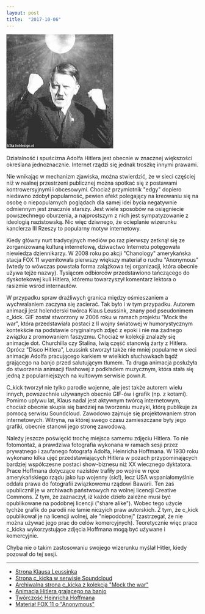 ```yaml
---
layout: post
title:  "2017-10-06"
---
```


![](/assets/2017-10-06.gif)

Działalność i spuścizna Adolfa Hitlera jest obecnie w znacznej większości określana jednoznacznie. Internet rządzi się jednak troszkę innymi prawami.

Nie wnikając w mechanizm zjawiska, można stwierdzić, że w sieci częściej niż w realnej przestrzeni publicznej można spotkać się z postawami kontrowersyjnymi i obcesowymi. Chociaż przymiotnik "edgy" dopiero niedawno zdobył popularność, pewien efekt polegający na kreowaniu się na osobę o niepopularnych poglądach dla samej idei bycia negatywnie odmiennym jest znacznie starszy. Jest wiele sposobów na osiągniecie powszechnego oburzenia, a najprostszym z nich jest sympatyzowanie z ideologią nazistowską. Nic więc dziwnego, że ocieplanie wizerunku kanclerza III Rzeszy to popularny motyw internetowy.

Kiedy główny nurt tradycyjnych mediów po raz pierwszy zetknął się ze zorganizowaną kulturą internetową, dziwactwo Internetu potęgowała niewiedza dziennikarzy. W 2008 roku po akcji "Chanology" amerykańska stacja FOX 11 wyemitowała pierwszy większy materiał o ruchu "Anonymous" (wtedy to wówczas powstała forma zalążkowa tej organizacji, która obecnie używa tejże nazwy). Tysiącom odbiorców przedstawiono tańczącego do dyskotekowej kuli Hitlera, któremu towarzyszył komentarz lektora o rasizmie wśród internautów.

W przypadku spraw drażliwych granica między ośmieszaniem a wychwalaniem zaczyna się zacierać. Tak było i w tym przypadku. Autorem animacji jest holenderski twórca Klaus Leussink, znany pod pseudonimem c_kick. GIF został stworzony w 2006 roku w ramach projektu "Mock the war", która przedstawiała postaci z II wojny światowej w humorystycznym kontekście na podstawie oryginalnych zdjęć z epoki i nie ma żadnego związku z promowaniem faszyzmu. Chociaż w kolekcji znalazły się animacje dot. Churchilla czy Stalina, lwią część stanowią żarty z Hitlera. Oprócz "Disco Hitlera", Leussink stworzył także nie mniej popularne w sieci animacje Adolfa pracującego karkiem w wielkich słuchawkach bądź grającego na banjo przed salutującym tłumem. Ta druga animacja posłużyła do stworzenia animacji flashowej z podkładem muzycznym, która stała się jedną z popularniejszych na kultowym serwisie pown.it. 

C_kick tworzył nie tylko parodie wojenne, ale jest także autorem wielu innych, powszechnie używanych obecnie GIF-ów i grafik (np. z kotami). Pomimo upływu lat, Klaus nadal jest aktywnym twórcą internetowym, chociaż obecnie skupia się bardziej na tworzeniu muzyki, którą publikuje za pomocą serwisu Soundcloud. Zawodowo zajmuje się projektowaniem stron internetowych. Witryna, na której swego czasu zamieszczane były jego grafiki, obecnie stanowi jego stronę zawodową. 

Należy jeszcze poświęcić trochę miejsca samemu zdjęciu Hitlera. To nie fotomontaż, a prawdziwa fotografia wykonana w ramach sesji przez prywatnego i zaufanego fotografa Adolfa, Heinricha Hoffmana. W 1930 roku wykonano kilka ujęć przedstawiających Hitlera w pozach przypominających bardziej współczesne postaci show-biznesu niż XX wiecznego dyktatora. Prace Hoffmana dotyczące nazistów trafiły po wojnie w ręce amerykańskiego rządu jako łup wojenny (sic!), lecz USA wspaniałomyślnie oddała prawa do fotografii związkowemu rządowi Bawarii. Ten zaś upublicznił je w archiwach państwowych na wolnej licencji Creative Commons. Z tym, że zaznaczył, iż każde dzieło zależne musi być opublikowane na podobnej licencji ("share alike"). Wobec tego użycie tychże grafik do parodii nie łamie niczyich praw autorskich. Z tym, że c_kick opublikował je na licencji wolnej, ale "niepodobnej" (zastrzegał, że nie można używać jego prac do celów komercyjnych). Teoretycznie więc prace c_kicka wykorzystujące zdjęcia Hoffmana mogą być używane i komercyjnie. 

Chyba nie o takim zastosowaniu swojego wizerunku myślał Hitler, kiedy pozował do tej sesji.

-------
* [Strona Klausa Leussinka](http://www.hnldesign.nl/)
* [Strona c_kicka w serwisie Soundcloud](https://soundcloud.com/c_kick)
* [Archiwalna strona c_kicka z kolekcją "Mock the war"](https://web.archive.org/web/20080513004943/http://www.totalleh.com/mock-the-war/)
* [Animacja Hitlera grającego na banjo](http://www.pown.it/1881)
* [Twórczość Heinricha Hoffmana](https://commons.wikimedia.org/wiki/Category:Heinrich_Hoffmann)
* [Materiał FOX 11 o "Anonymous"](https://www.youtube.com/watch?v=kkAngvkWVkk)
